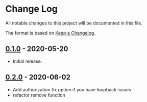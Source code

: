 # Change Log #
All notable changes to this project will be documented in this file.

The format is based on [Keep a Changelog](http://keepachangelog.com/).

## [0.1.0](https://github.com/zoltanlaczko/wp-zotya-htaccess-protect/tree/0.1.0) - 2020-05-20 ##
* Initial release.

## [0.2.0](https://github.com/zoltanlaczko/wp-zotya-htaccess-protect/tree/0.2.0) - 2020-06-02 ##
* Add authorization fix option if you have loopback issues
* refactor remove function
